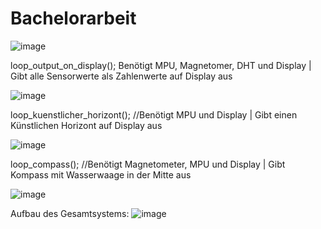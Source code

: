 # Bachelorarbeit


![image](https://github.com/user-attachments/assets/9757bbae-5b49-4751-b65e-f1c21d59c92b)


loop_output_on_display(); Benötigt MPU, Magnetomer, DHT und Display | Gibt alle Sensorwerte als Zahlenwerte auf Display aus

![image](https://github.com/user-attachments/assets/4f63eb5f-4e47-48b3-8601-ec093216b688)


loop_kuenstlicher_horizont(); //Benötigt MPU und Display | Gibt einen Künstlichen Horizont auf Display aus

![image](https://github.com/user-attachments/assets/5501554e-eec0-4ecc-9ef5-35eeefd5118c)


loop_compass(); //Benötigt Magnetometer, MPU und Display | Gibt Kompass mit Wasserwaage in der Mitte aus

![image](https://github.com/user-attachments/assets/f236d11e-e1dd-4853-b08f-4dfad1d9bc26)

Aufbau des Gesamtsystems:
![image](https://github.com/user-attachments/assets/07071b4a-a0b6-4dbb-8857-623514b64501)
